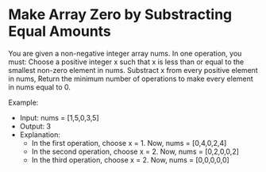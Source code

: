 # Make Array Zero by Substracting Equal Amounts

You are given a non-negative integer array nums. In one operation, you must:
Choose a positive integer x such that x is less than or equal to the smallest non-zero element in nums.
Substract x from every positive element in nums, Return the minimum number of operations to make every element in nums equal to 0.

Example:

- Input: nums = [1,5,0,3,5]
- Output: 3
- Explanation:
  - In the first operation, choose x = 1. Now, nums = [0,4,0,2,4]
  - In the second operation, choose x = 2. Now, nums = [0,2,0,0,2]
  - In the third operation, choose x = 2. Now, nums = [0,0,0,0,0]
